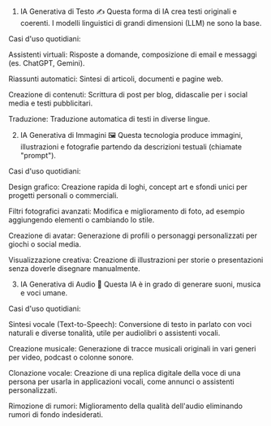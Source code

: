 1. IA Generativa di Testo ✍️
Questa forma di IA crea testi originali e coerenti. I modelli linguistici di grandi dimensioni (LLM) ne sono la base.

Casi d'uso quotidiani:

Assistenti virtuali: Risposte a domande, composizione di email e messaggi (es. ChatGPT, Gemini).

Riassunti automatici: Sintesi di articoli, documenti e pagine web.

Creazione di contenuti: Scrittura di post per blog, didascalie per i social media e testi pubblicitari.

Traduzione: Traduzione automatica di testi in diverse lingue.

2. IA Generativa di Immagini 🖼️
Questa tecnologia produce immagini, illustrazioni e fotografie partendo da descrizioni testuali (chiamate "prompt").

Casi d'uso quotidiani:

Design grafico: Creazione rapida di loghi, concept art e sfondi unici per progetti personali o commerciali.

Filtri fotografici avanzati: Modifica e miglioramento di foto, ad esempio aggiungendo elementi o cambiando lo stile.

Creazione di avatar: Generazione di profili o personaggi personalizzati per giochi o social media.

Visualizzazione creativa: Creazione di illustrazioni per storie o presentazioni senza doverle disegnare manualmente.

3. IA Generativa di Audio 🎵
Questa IA è in grado di generare suoni, musica e voci umane.

Casi d'uso quotidiani:

Sintesi vocale (Text-to-Speech): Conversione di testo in parlato con voci naturali e diverse tonalità, utile per audiolibri o assistenti vocali.

Creazione musicale: Generazione di tracce musicali originali in vari generi per video, podcast o colonne sonore.

Clonazione vocale: Creazione di una replica digitale della voce di una persona per usarla in applicazioni vocali, come annunci o assistenti personalizzati.

Rimozione di rumori: Miglioramento della qualità dell'audio eliminando rumori di fondo indesiderati.